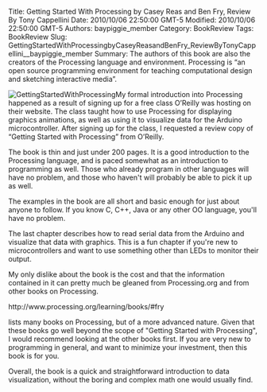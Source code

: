 Title: Getting Started With Processing by Casey Reas and Ben Fry, Review By Tony Cappellini
Date: 2010/10/06 22:50:00 GMT-5
Modified: 2010/10/06 22:50:00 GMT-5
Authors: baypiggie_member
Category: BookReview
Tags: BookReview
Slug: GettingStartedWithProcessingbyCaseyReasandBenFry_ReviewByTonyCappellini__baypiggie_member
Summary: The authors of this book are also the creators of the Processing language and environment. Processing is “an open source programming environment for teaching computational design and sketching interactive media”. 


<p><img class="image-left" src="../images/2010/Processing.gif/image_preview" alt="GettingStartedWithProcessing" />My formal introduction into Processing happened as a result
of signing up for a free class O’Reilly
was hosting on their website. The class taught how to use Processing for
displaying graphics animations, as well as using it to visualize data for the
Arduino microcontroller. After signing up for the class, I requested a review
copy of “Getting Started with Processing” from O’Reilly.</p>
<p>The book is thin and just under 200 pages. It is a good introduction to the Processing language, and is paced somewhat as an introduction to programming as well. Those who already program in other languages will have no problem, and those who haven't will probably be able to pick it up as well.</p>
<p></p>
<p>The examples in the book are all short and basic enough for just about anyone to follow. If you know C, C++, Java or any other OO language, you'll have no problem.</p>
<p></p>
<p>The last chapter describes how to read serial data from the Arduino and visualize that data with graphics. This is a fun chapter if you're new to microcontrollers and want to use something other than LEDs to monitor their output.</p>
<p></p>
<p>My only dislike about the book is the cost and that the information contained in it can pretty much be gleaned from Processing.org and from other books on Processing.</p>
<p></p>
<p>http://www.processing.org/learning/books/#fry</p>
<p>lists many books on Processing, but of a more advanced nature. Given that these books go well beyond the scope of "Getting Started with Processing", I would recommend looking at the other books first. If you are very new to programming in general, and want to minimize your investment, then this book is for you.</p>
<p></p>
Overall, the book is a quick and straightforward introduction to data visualization, without the boring and complex math one would usually find.

